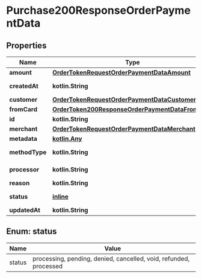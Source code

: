 
# Purchase200ResponseOrderPaymentData

## Properties
Name | Type | Description | Notes
------------ | ------------- | ------------- | -------------
**amount** | [**OrderTokenRequestOrderPaymentDataAmount**](OrderTokenRequestOrderPaymentDataAmount.md) |  |  [optional]
**createdAt** | **kotlin.String** | Fecha de creación |  [optional]
**customer** | [**OrderTokenRequestOrderPaymentDataCustomer**](OrderTokenRequestOrderPaymentDataCustomer.md) |  |  [optional]
**fromCard** | [**OrderToken200ResponseOrderPaymentDataFromCard**](OrderToken200ResponseOrderPaymentDataFromCard.md) |  |  [optional]
**id** | **kotlin.String** |  |  [optional]
**merchant** | [**OrderTokenRequestOrderPaymentDataMerchant**](OrderTokenRequestOrderPaymentDataMerchant.md) |  |  [optional]
**metadata** | [**kotlin.Any**](.md) |  |  [optional]
**methodType** | **kotlin.String** | Método de pago |  [optional]
**processor** | **kotlin.String** | Procesador de pago |  [optional]
**reason** | **kotlin.String** |  |  [optional]
**status** | [**inline**](#Status) | Estado del pago |  [optional]
**updatedAt** | **kotlin.String** |  |  [optional]


<a id="Status"></a>
## Enum: status
Name | Value
---- | -----
status | processing, pending, denied, cancelled, void, refunded, processed



